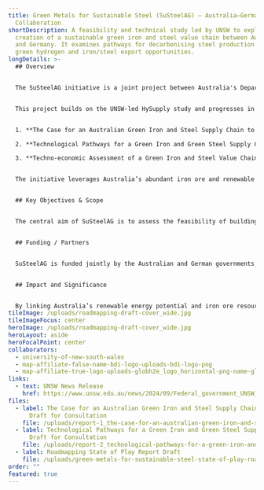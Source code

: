 ```yaml
---
title: Green Metals for Sustainable Steel (SuSteelAG) – Australia–Germany
  Collaboration
shortDescription: A feasibility and technical study led by UNSW to explore the
  creation of a sustainable green iron and steel value chain between Australia
  and Germany. It examines pathways for decarbonising steel production using
  green hydrogen and iron/steel export opportunities.
longDetails: >-
  ## Overview


  The SuSteelAG initiative is a joint project between Australia's Department of Climate Change, Energy, the Environment and Water (DCCEEW) and Germany’s Federal Ministry of Education and Research (BMBF). Led by UNSW Sydney, the study investigates the feasibility of establishing a low-carbon green iron and steel value chain across both countries.


  This project builds on the UNSW-led HySupply study and progresses in three key report phases:


  1. **The Case for an Australian Green Iron and Steel Supply Chain to Germany** – identifies strategic opportunities.

  2. **Technological Pathways for a Green Iron and Green Steel Supply Chain** – explores production technologies.

  3. **Techno-economic Assessment of a Green Iron and Steel Value Chain** – evaluates economic feasibility.


  The initiative leverages Australia’s abundant iron ore and renewable energy resources to support Germany’s decarbonisation ambitions while creating pathways for industrial collaboration and sustainable export markets.


  ## Key Objectives & Scope


  The central aim of SuSteelAG is to assess the feasibility of building a new green metals export industry that connects Australia’s renewable resources and iron ore base with Germany’s steel sector. The project explores the technical pathways for green iron and steel production, evaluates the economic competitiveness of different options, and identifies opportunities for both countries to collaborate on industrial decarbonisation. By combining rigorous technical analysis with policy and market insights, the study provides a roadmap for how such a supply chain could be realised in practice.


  ## Funding / Partners


  SuSteelAG is funded jointly by the Australian and German governments, with DCCEEW and BMBF providing support to ensure the project is both scientifically robust and strategically relevant. UNSW Sydney leads the Australian contribution, drawing on expertise in chemical engineering, energy systems, and mining, while working closely with German research organisations and industry stakeholders.


  ## Impact and Significance


  By linking Australia’s renewable energy potential and iron ore resources with Germany’s industrial demand, SuSteelAG demonstrates how green hydrogen and green steel can underpin a new era of sustainable trade. The project’s findings will help position Australia as a global supplier of low-carbon metals, while supporting Germany’s commitment to decarbonising heavy industry. Beyond economic opportunities, the collaboration sets a precedent for how international partnerships can accelerate the development of new value chains that reduce emissions, create jobs, and contribute to the global energy transition.
tileImage: /uploads/roadmapping-draft-cover_wide.jpg
tileImageFocus: center
heroImage: /uploads/roadmapping-draft-cover_wide.jpg
heroLayout: aside
heroFocalPoint: center
collaborators:
  - university-of-new-south-wales
  - map-affiliate-false-name-bdi-logo-uploads-bdi-logo-png
  - map-affiliate-true-logo-uploads-globh2e_logo_horizontal-png-name-globh2e
links:
  - text: UNSW News Release
    href: https://www.unsw.edu.au/news/2024/09/Federal_government_UNSW_help_forge_green_iron_steel_Australia_Germany
files:
  - label: The Case for an Australian Green Iron and Steel Supply Chain to Germany -
      Draft for Consultation
    file: /uploads/report-1_the-case-for-an-australian-green-iron-and-steel-supply-chain-to-germany_version-1-for-consultation.pdf
  - label: Technological Pathways for a Green Iron and Green Steel Supply Chain -
      Draft for Consultation
    file: /uploads/report-2_technological-pathways-for-a-green-iron-and-green-steel-supply-chain_v1.pdf
  - label: Roadmapping State of Play Report Draft
    file: /uploads/green-metals-for-sustainable-steel-state-of-play-roadmapping-report_draft.pdf
order: ""
featured: true
---
```

